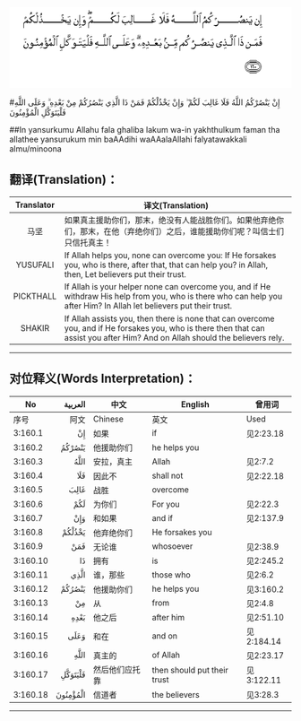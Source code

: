 ![003:160](images/003_160.gif)

#إِنْ يَنْصُرْكُمُ اللَّهُ فَلَا غَالِبَ لَكُمْ ۖ وَإِنْ يَخْذُلْكُمْ فَمَنْ ذَا الَّذِي يَنْصُرُكُمْ مِنْ بَعْدِهِ ۗ وَعَلَى اللَّهِ فَلْيَتَوَكَّلِ الْمُؤْمِنُونَ 

##In yansurkumu Allahu fala ghaliba lakum wa-in yakhthulkum faman tha allathee yansurukum min baAAdihi waAAalaAllahi falyatawakkali almu/minoona 

## 翻译(Translation)：

| Translator | 译文(Translation)                                            |
| :--------: | ------------------------------------------------------------ |
|    马坚    | 如果真主援助你们，那末，绝没有人能战胜你们。如果他弃绝你们，那末，在他（弃绝你们）之后，谁能援助你们呢？叫信士们只信托真主！ |
|  YUSUFALI  | If Allah helps you, none can overcome you: If He forsakes you, who is there, after that, that can help you? in Allah, then, Let believers put their trust. |
| PICKTHALL  | If Allah is your helper none can overcome you, and if He withdraw His help from you, who is there who can help you after Him? In Allah let believers put their trust. |
|   SHAKIR   | If Allah assists you, then there is none that can overcome you, and if He forsakes you, who is there then that can assist you after Him? And on Allah should the believers rely. |

---

## 对位释义(Words Interpretation)：

| No   | العربية | 中文    | English | 曾用词 |
| ---- | ------: | ------- | ------- | ------ |
| 序号 |    阿文 | Chinese | 英文    | Used   |
| 3:160.1  | إِنْ       | 如果           | if                          | 见2:23.18  |
| 3:160.2  | يَنْصُرْكُمُ   | 他援助你们     | he helps you                |            |
| 3:160.3  | اللَّهُ     | 安拉，真主     | Allah                       | 见2:7.2 |
| 3:160.4  | فَلَا      | 因此不         | shall not                   | 见2:22.18  |
| 3:160.5  | غَالِبَ     | 战胜           | overcome                    |            |
| 3:160.6  | لَكُمْ      | 为你们         | For you                     | 见2:22.3   |
| 3:160.7  | وَإِنْ      | 和如果         | and if                      | 见2:137.9  |
| 3:160.8  | يَخْذُلْكُمْ   | 他弃绝你们     | He forsakes you             |            |
| 3:160.9  | فَمَنْ      | 无论谁         | whosoever                   | 见2:38.9   |
| 3:160.10 | ذَا       | 拥有           | is                          | 见2:245.2  |
| 3:160.11 | الَّذِي     | 谁，那些       | those who                   | 见2:6.2    |
| 3:160.12 | يَنْصُرُكُمْ   | 他援助你们     | he helps you                | 见3:160.2  |
| 3:160.13 | مِنْ       | 从             | from                        | 见2:4.8    |
| 3:160.14 | بَعْدِهِ     | 他之后         | after him                   | 见2:51.10  |
| 3:160.15 | وَعَلَى     | 和在           | and on                      | 见2:184.14 |
| 3:160.16 | اللَّهِ     | 真主的         | of Allah                    | 见2:23.17  |
| 3:160.17 | فَلْيَتَوَكَّلِ  | 然后他们应托靠 | then should put their trust | 见3:122.11 |
| 3:160.18 | الْمُؤْمِنُونَ | 信道者         | the believers               | 见3:28.3   |

---
